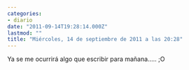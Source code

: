 ```yaml
---
categories:
- diario
date: "2011-09-14T19:28:14.000Z"
lastmod: ""
title: "Miércoles, 14 de septiembre de 2011 a las 20:28"
---
```


Ya se me ocurrirá algo que escribir para mañana..... ;O